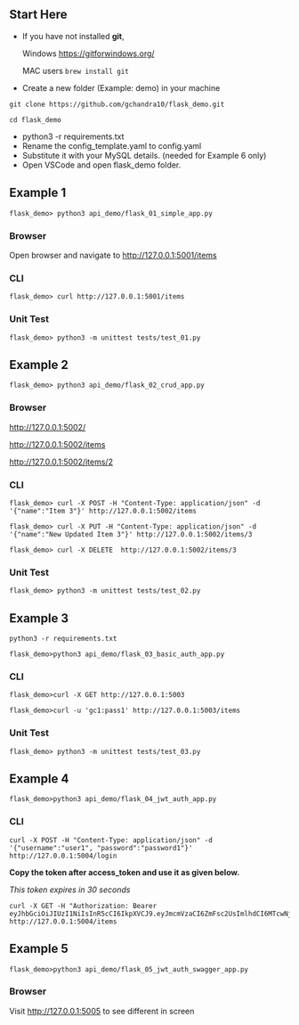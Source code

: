 ## Start Here

- If you have not installed **git**, 
  
    Windows https://gitforwindows.org/

    MAC users ```brew install git```

- Create a new folder (Example: demo) in your machine

```
git clone https://github.com/gchandra10/flask_demo.git

cd flask_demo
```

- python3 -r requirements.txt
- Rename the config_template.yaml to config.yaml
- Substitute it with your MySQL details. (needed for Example 6 only)
- Open VSCode and open flask_demo folder.


## Example 1

```
flask_demo> python3 api_demo/flask_01_simple_app.py
```

### Browser

Open browser and navigate to http://127.0.0.1:5001/items

### CLI

```
flask_demo> curl http://127.0.0.1:5001/items
```

### Unit Test

```
flask_demo> python3 -m unittest tests/test_01.py
```

## Example 2

```
flask_demo> python3 api_demo/flask_02_crud_app.py
```

### Browser

http://127.0.0.1:5002/

http://127.0.0.1:5002/items

http://127.0.0.1:5002/items/2

### CLI

```
flask_demo> curl -X POST -H "Content-Type: application/json" -d '{"name":"Item 3"}' http://127.0.0.1:5002/items

flask_demo> curl -X PUT -H "Content-Type: application/json" -d '{"name":"New Updated Item 3"}' http://127.0.0.1:5002/items/3

flask_demo> curl -X DELETE  http://127.0.0.1:5002/items/3
```

### Unit Test

```
flask_demo> python3 -m unittest tests/test_02.py
```


## Example 3

```
python3 -r requirements.txt

flask_demo>python3 api_demo/flask_03_basic_auth_app.py
```

### CLI

```
flask_demo>curl -X GET http://127.0.0.1:5003

flask_demo>curl -u 'gc1:pass1' http://127.0.0.1:5003/items
```

### Unit Test

```
flask_demo> python3 -m unittest tests/test_03.py
```

## Example 4

```
flask_demo>python3 api_demo/flask_04_jwt_auth_app.py
```

### CLI

```
curl -X POST -H "Content-Type: application/json" -d '{"username":"user1", "password":"password1"}' http://127.0.0.1:5004/login
```

**Copy the token after access_token and use it as given below.**

*This token expires in 30 seconds*

```
curl -X GET -H "Authorization: Bearer eyJhbGciOiJIUzI1NiIsInR5cCI6IkpXVCJ9.eyJmcmVzaCI6ZmFsc2UsImlhdCI6MTcwNjU1NzkwMywianRpIjoiOTA3ZjAxYjYtMjJjNy00NTE0LWJhMmItNWY2MWU2ZmEzN2QxIiwidHlwZSI6ImFjY2VzcyIsInN1YiI6InVzZXIxIiwibmJmIjoxNzA2NTU3OTAzLCJjc3JmIjoiN2E3M2VmODUtOGQwOC00MjliLWIwYTgtMTRmMzc0Y2VhY2Y2IiwiZXhwIjoxNzA2NTU3OTMzfQ.ZOav8uBkvjsHLjU3VxPEA6z9uMOVjREsKkuI5gLGOno" http://127.0.0.1:5004/items

```

## Example 5

```
flask_demo>python3 api_demo/flask_05_jwt_auth_swagger_app.py
```
### Browser

Visit http://127.0.0.1:5005 to see different in screen